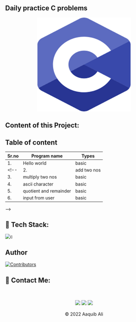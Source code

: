 ## Daily practice C problems

<div align="center"><img src="c.png" alt="output" width="300px" height="300px"> </div>

<h2> Content of this Project:</h2>

## Table of content

|Sr.no| Program name                | Types |
| -   | -                           | -     |
| 1. | Hello world                  | basic |
<!-- | 2. | add two nos                  | basic |
| 3. | multiply two nos             | basic |
| 4. | ascii character              | basic |
| 5. | quotient and remainder       | basic |
| 6. | input from user              | basic |
 -->

## 📌 Tech Stack:
<!-- <br><br> -->
![c](https://img.shields.io/badge/%20-%23E34F26.svg?&style=for-the-badge&logo=c&logoColor=white)

## Author

[![Contributors](https://contrib.rocks/image?repo=devaaquib/devfreebooks)](https://github.com/devaaquib/devfreebooks/graphs/contributors)


<h2>📌 Contact Me:</h2>
<br><br>

<div align="center">

 <a href="https://www.Twitter.com/in/aaquib-ali-39494b210/" alt="Twitter Follow">
  <img src="https://img.shields.io/badge/Twitter-0077B5?style=for-the-badge&logo=linkedin&logoColor=white"/></a>
<a href="https://aaquibdev.medium.com/" alt="Blog">
  <img src="https://img.shields.io/badge/Medium-12100E?style=for-the-badge&logo=medium&logoColor=white"></a>
<a href="https://www.linkedin.com/in/aaquib-ali-39494b210/" alt="Instgram Follow">
  <img src="https://img.shields.io/badge/LinkedIn-0077B5?style=for-the-badge&logo=linkedin&logoColor=white"/></a>

 

</div>

<br>
<div align="center">
© 2022 Aaquib Ali </div>
